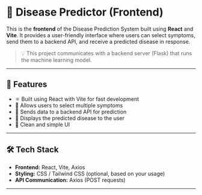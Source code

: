 # 🧠 Disease Predictor (Frontend)

This is the **frontend** of the Disease Prediction System built using **React** and **Vite**. It provides a user-friendly interface where users can select symptoms, send them to a backend API, and receive a predicted disease in response.

> 💡 This project communicates with a backend server (Flask) that runs the machine learning model.

---

## 🚀 Features

- ⚛️ Built using React with Vite for fast development
- 🎯 Allows users to select multiple symptoms
- 📡 Sends data to a backend API for prediction
- 💬 Displays the predicted disease to the user
- 💅 Clean and simple UI

---

## 🛠 Tech Stack

- **Frontend:** React, Vite, Axios
- **Styling:** CSS / Tailwind CSS (optional, based on your usage)
- **API Communication:** Axios (POST requests)

---


